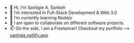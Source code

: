 - 👋 Hi, I’m Santigie A. Sankoh
- 👀 I’m interested in Full-Stack Development & Web 3.0
- 🌱 I’m currently learning Nodejs 
- 💞️ I am open to collaborate on different software projects.
- 📫 On the side, I am a Freelancer! Checkout my portfolio --> [santigie.netlify.app](https://santigie.netlify.app/)

